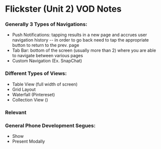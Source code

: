 # Flickster (Unit 2) VOD Notes

### Generally 3 Types of Navigations:
* Push Notifications: tapping results in a new page and accrues user navigation history -- in order to go back need to tap the appropriate button to return to the prev. page
* Tab Bar: bottom of the screen (usually more than 2) where you are able to navigate between various pages
* Custom Navigation (Ex. SnapChat)

### Different Types of Views:
* Table View (full width of screen)
* Grid Layout
* Waterfall (Pintereset)
* Collection View ()

### Relevant 


### General Phone Development Segues:
* Show
* Present Modally